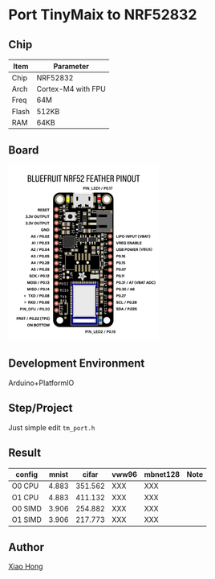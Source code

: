 # Port TinyMaix to NRF52832

## Chip

| Item  | Parameter              |
| ----- | ---------------------- |
| Chip  | NRF52832               |
| Arch  | Cortex-M4 with FPU     |
| Freq  | 64M                    |
| Flash | 512KB                  |
| RAM   | 64KB                   |

## Board

<a href="assets/NRF52832.png"><img width=300 src="assets/NRF52832.png"/></a>

## Development Environment

Arduino+PlatformIO

## Step/Project

Just simple edit `tm_port.h`

## Result

| config | mnist | cifar   | vww96 | mbnet128 | Note |
| ------ | ----- | ------- | ----- | -------- | ---- |
| O0 CPU | 4.883 | 351.562 | XXX   | XXX      |      |
| O1 CPU | 4.883 | 411.132 | XXX   | XXX      |      |
| O0 SIMD| 3.906 | 254.882 | XXX   | XXX      |      |
| O1 SIMD| 3.906 | 217.773 | XXX   | XXX      |      |

## Author

[Xiao Hong](https://github.com/Xiao-Echo)

